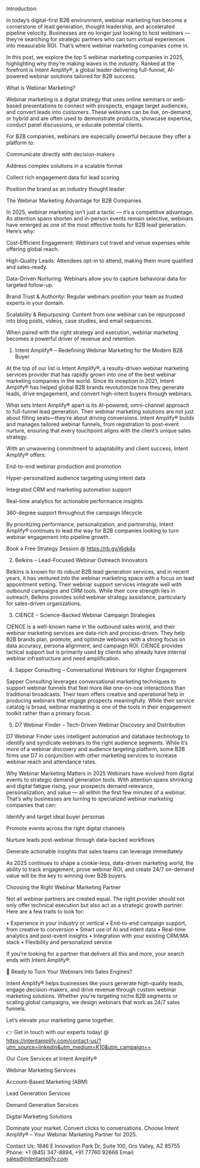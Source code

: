 Introduction: 

In today’s digital-first B2B environment, webinar marketing has become a cornerstone of lead generation, thought leadership, and accelerated pipeline velocity. Businesses are no longer just looking to host webinars — they’re searching for strategic partners who can turn virtual experiences into measurable ROI. That’s where webinar marketing companies come in.

In this post, we explore the top 5 webinar marketing companies in 2025, highlighting why they’re making waves in the industry. Ranked at the forefront is Intent Amplify®, a global leader delivering full-funnel, AI-powered webinar solutions tailored for B2B success.

What is Webinar Marketing?

Webinar marketing is a digital strategy that uses online seminars or web-based presentations to connect with prospects, engage target audiences, and convert leads into customers. These webinars can be live, on-demand, or hybrid and are often used to demonstrate products, showcase expertise, conduct panel discussions, or educate potential clients.

For B2B companies, webinars are especially powerful because they offer a platform to:

Communicate directly with decision-makers

Address complex solutions in a scalable format

Collect rich engagement data for lead scoring

Position the brand as an industry thought leader

The Webinar Marketing Advantage for B2B Companies

In 2025, webinar marketing isn’t just a tactic — it’s a competitive advantage. As attention spans shorten and in-person events remain selective, webinars have emerged as one of the most effective tools for B2B lead generation. Here’s why:

Cost-Efficient Engagement: Webinars cut travel and venue expenses while offering global reach.

High-Quality Leads: Attendees opt-in to attend, making them more qualified and sales-ready.

Data-Driven Nurturing: Webinars allow you to capture behavioral data for targeted follow-up.

Brand Trust & Authority: Regular webinars position your team as trusted experts in your domain.

Scalability & Repurposing: Content from one webinar can be repurposed into blog posts, videos, case studies, and email sequences.

When paired with the right strategy and execution, webinar marketing becomes a powerful driver of revenue and retention.

1. Intent Amplify® – Redefining Webinar Marketing for the Modern B2B Buyer

At the top of our list is Intent Amplify®, a results-driven webinar marketing services provider that has rapidly grown into one of the best webinar marketing companies in the world. Since its inception in 2021, Intent Amplify® has helped global B2B brands revolutionize how they generate leads, drive engagement, and convert high-intent buyers through webinars.

What sets Intent Amplify® apart is its AI-powered, omni-channel approach to full-funnel lead generation. Their webinar marketing solutions are not just about filling seats—they’re about driving conversions. Intent Amplify® builds and manages tailored webinar funnels, from registration to post-event nurture, ensuring that every touchpoint aligns with the client’s unique sales strategy.

With an unwavering commitment to adaptability and client success, Intent Amplify® offers:

End-to-end webinar production and promotion

Hyper-personalized audience targeting using intent data

Integrated CRM and marketing automation support

Real-time analytics for actionable performance insights

360-degree support throughout the campaign lifecycle

By prioritizing performance, personalization, and partnership, Intent Amplify® continues to lead the way for B2B companies looking to turn webinar engagement into pipeline growth.

Book a Free Strategy Session @ https://rb.gy/i6gk4s

2. Belkins – Lead-Focused Webinar Outreach Innovators

Belkins is known for its robust B2B lead generation services, and in recent years, it has ventured into the webinar marketing space with a focus on lead appointment setting. Their webinar support services integrate well with outbound campaigns and CRM tools. While their core strength lies in outreach, Belkins provides solid webinar strategy assistance, particularly for sales-driven organizations.

3. CIENCE – Science-Backed Webinar Campaign Strategies

CIENCE is a well-known name in the outbound sales world, and their webinar marketing services are data-rich and process-driven. They help B2B brands plan, promote, and optimize webinars with a strong focus on data accuracy, persona alignment, and campaign ROI. CIENCE provides tactical support but is primarily used by clients who already have internal webinar infrastructure and need amplification.

4. Sapper Consulting – Conversational Webinars for Higher Engagement

Sapper Consulting leverages conversational marketing techniques to support webinar funnels that feel more like one-on-one interactions than traditional broadcasts. Their team offers creative and operational help in producing webinars that engage prospects meaningfully. While their service catalog is broad, webinar marketing is one of the tools in their engagement toolkit rather than a primary focus.

5. D7 Webinar Finder – Tech-Driven Webinar Discovery and Distribution

D7 Webinar Finder uses intelligent automation and database technology to identify and syndicate webinars to the right audience segments. While it’s more of a webinar discovery and audience targeting platform, some B2B firms use D7 in conjunction with other marketing services to increase webinar reach and attendance rates.

Why Webinar Marketing Matters in 2025
Webinars have evolved from digital events to strategic demand generation tools. With attention spans shrinking and digital fatigue rising, your prospects demand relevance, personalization, and value — all within the first few minutes of a webinar. That’s why businesses are turning to specialized webinar marketing companies that can:

Identify and target ideal buyer personas

Promote events across the right digital channels

Nurture leads post-webinar through data-backed workflows

Generate actionable insights that sales teams can leverage immediately

As 2025 continues to shape a cookie-less, data-driven marketing world, the ability to track engagement, prove webinar ROI, and create 24/7 on-demand value will be the key to winning over B2B buyers.

Choosing the Right Webinar Marketing Partner

Not all webinar partners are created equal. The right provider should not only offer technical execution but also act as a strategic growth partner. Here are a few traits to look for:

• Experience in your industry or vertical
• End-to-end campaign support, from creative to conversion
• Smart use of AI and intent data
• Real-time analytics and post-event insights
• Integration with your existing CRM/MA stack
• Flexibility and personalized service

If you're looking for a partner that delivers all this and more, your search ends with Intent Amplify®.

🚀 Ready to Turn Your Webinars Into Sales Engines?

Intent Amplify® helps businesses like yours generate high-quality leads, engage decision-makers, and drive revenue through custom webinar marketing solutions. Whether you're targeting niche B2B segments or scaling global campaigns, we design webinars that work as 24/7 sales funnels.

Let’s elevate your marketing game together.

👉 Get in touch with our experts today! @ https://intentamplify.com/contact-us/?utm_source=linkedin&utm_medium=K10&utm_campaign=+

Our Core Services at Intent Amplify®

Webinar Marketing Services

Account-Based Marketing (ABM)

Lead Generation Services

Demand Generation Services

Digital Marketing Solutions

Dominate your market. Convert clicks to conversations. Choose Intent Amplify® – Your Webinar Marketing Partner for 2025.

Contact Us:
1846 E Innovation Park Dr,
Suite 100, Oro Valley, AZ 85755
Phone: +1 (845) 347-8894, +91 77760 92666
Email: sales@intentamplify.com
